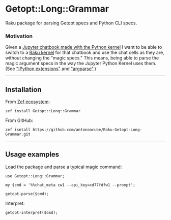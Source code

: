 # Getopt::Long::Grammar

Raku package for parsing Getopt specs and Python CLI specs.

### Motivation

Given a 
[Jupyter chatbook made with the Python kernel](https://pypi.org/project/JupyterChatbook/) 
I want to be able to switch to a 
[Raku kernel](https://raku.land/zef:antononcube/Jupyter::Chatbook) 
for that chatbook and use the chat cells as they are, without changing the "magic specs." 
This means, being able to parse the magic argument specs in the way the Jupyter Python Kernel uses them.
(See 
["IPython extensions"](https://ipython.readthedocs.io/en/stable/config/extensions/index.html) and
["argparse"](https://docs.python.org/3/library/argparse.html).) 

-----

## Installation

From [Zef ecosystem](https://raku.land):

```
zef install Getopt::Long::Grammar
```

From GitHub:

```
zef isntall https://github.com/antononcube/Raku-Getopt-Long-Grammar.git
```

-----

## Usage examples

Load the package and parse a typical magic command:

```perl6
use Getopt::Long::Grammar;

my $cmd = '%%chat_meta cw1 --api_key=cd77fdfw1 --prompt';

getopt-parse($cmd);
```

Interpret:

```perl6
getopt-interpret($cmd);
```



